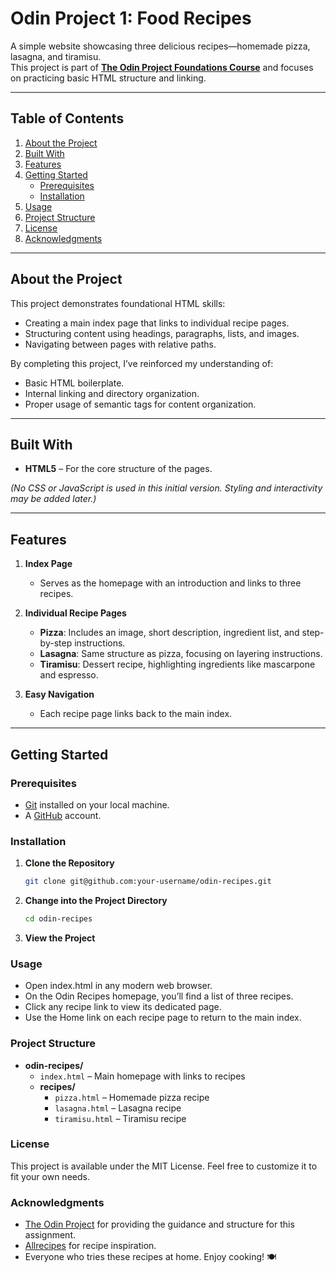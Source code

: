 # Odin Project 1: Food Recipes

A simple website showcasing three delicious recipes—homemade pizza, lasagna, and tiramisu.  
This project is part of **[The Odin Project Foundations Course](https://www.theodinproject.com/paths/foundations/courses/foundations)** and focuses on practicing basic HTML structure and linking.

---

## Table of Contents
1. [About the Project](#about-the-project)
2. [Built With](#built-with)
3. [Features](#features)
4. [Getting Started](#getting-started)
   - [Prerequisites](#prerequisites)
   - [Installation](#installation)
5. [Usage](#usage)
6. [Project Structure](#project-structure)
7. [License](#license)
8. [Acknowledgments](#acknowledgments)

---

## About the Project

This project demonstrates foundational HTML skills:
- Creating a main index page that links to individual recipe pages.
- Structuring content using headings, paragraphs, lists, and images.
- Navigating between pages with relative paths.

By completing this project, I’ve reinforced my understanding of:
- Basic HTML boilerplate.
- Internal linking and directory organization.
- Proper usage of semantic tags for content organization.

---

## Built With

- **HTML5** – For the core structure of the pages.

*(No CSS or JavaScript is used in this initial version. Styling and interactivity may be added later.)*

---

## Features

1. **Index Page**  
   - Serves as the homepage with an introduction and links to three recipes.

2. **Individual Recipe Pages**  
   - **Pizza**: Includes an image, short description, ingredient list, and step-by-step instructions.  
   - **Lasagna**: Same structure as pizza, focusing on layering instructions.  
   - **Tiramisu**: Dessert recipe, highlighting ingredients like mascarpone and espresso.

3. **Easy Navigation**  
   - Each recipe page links back to the main index.

---

## Getting Started

### Prerequisites
- [Git](https://git-scm.com/downloads) installed on your local machine.
- A [GitHub](https://github.com/) account.

### Installation

1. **Clone the Repository**

   ```bash
   git clone git@github.com:your-username/odin-recipes.git
   ```
2. **Change into the Project Directory**

    ```bash
    cd odin-recipes
    ```
3. **View the Project**

### Usage
- Open index.html in any modern web browser.
- On the Odin Recipes homepage, you’ll find a list of three recipes.
- Click any recipe link to view its dedicated page.
- Use the Home link on each recipe page to return to the main index.

### Project Structure

- **odin-recipes/**
  - `index.html` – Main homepage with links to recipes
  - **recipes/**
    - `pizza.html` – Homemade pizza recipe
    - `lasagna.html` – Lasagna recipe
    - `tiramisu.html` – Tiramisu recipe

### License
This project is available under the MIT License. Feel free to customize it to fit your own needs.

### Acknowledgments
- [The Odin Project](https://www.theodinproject.com/) for providing the guidance and structure for this assignment.
- [Allrecipes](https://www.allrecipes.com/) for recipe inspiration.
- Everyone who tries these recipes at home. Enjoy cooking! 🍽️